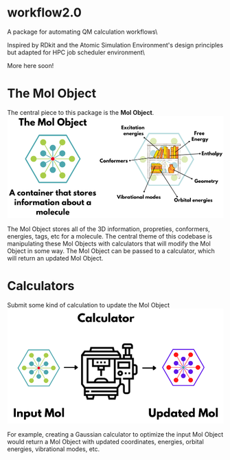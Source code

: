 # workflow2.0

A package for automating QM calculation workflows\

Inspired by RDkit and the Atomic Simulation Environment's design principles\
but adapted for HPC job scheduler environment\

More here soon!



# The Mol Object
The central piece to this package is the **Mol Object**. 
![alt text](Mol_Object.png)

The Mol Object stores all of the 3D information, propreties, conformers, energies, tags, etc for a molecule. The central theme of this codebase is manipulating these Mol Objects with calculators that will modify the Mol Object in some way. The Mol Object can be passed to a calculator, which will return an updated Mol Object. 
# Calculators
Submit some kind of calculation to update the Mol Object
![alt text](Calculator.png)

For example, creating a Gaussian calculator to optimize the input Mol Object would return a Mol Object with updated coordinates, energies, orbital energies, vibrational modes, etc. 
